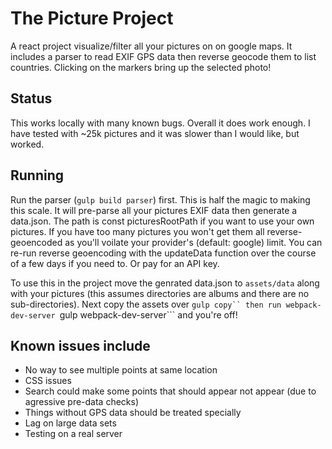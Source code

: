 # The Picture Project
A react project visualize/filter all your pictures on on google maps. It includes a parser to read EXIF GPS data then reverse geocode them to list countries. Clicking on the markers bring up the selected photo!

## Status
This works locally with many known bugs. Overall it does work enough. I have tested with ~25k pictures and it was slower than I would like, but worked.

## Running
Run the parser (```gulp build parser```) first. This is half the magic to making this scale. It  will pre-parse all your pictures EXIF data then generate a data.json.  The path is const picturesRootPath if you want to use your own pictures.  If you have too many pictures you won't get them all reverse-geoencoded as you'll voilate your provider's (default: google) limit. You can re-run reverse geoencoding with the updateData function over the course of a few days if you need to. Or pay for an API key. 

To use this in the project move the genrated data.json to ```assets/data``` along with your pictures (this assumes directories are albums and there are no sub-directories). 
Next copy the assets over ```gulp copy`` then run webpack-dev-server ```gulp webpack-dev-server``` and you're off!

## Known issues include
* No way to see multiple points at same location
* CSS issues
* Search could make some points that should appear not appear (due to agressive pre-data checks)
* Things without GPS data should be treated specially
* Lag on large data sets
* Testing on a real server
